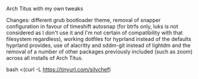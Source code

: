 Arch Titus with my own tweaks

Changes: different grub bootloader theme, removal of snapper configuration in favour of timeshift autosnap (for btrfs only, luks is not considered as I don't use it and I'm not certain of compatibility with that filesystem regardless), working dotfiles for hyprland instead of the defaults hyprland provides, use of alacritty and sddm-git instead of lightdm and the removal of a number of other packages previously included (such as zoom) across all installs of Arch Titus.

bash <(curl -L https://tinyurl.com/silvchef)
